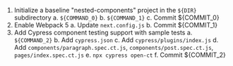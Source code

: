 1. Initialize a baseline "nested-components" project in the `${DIR}` subdirectory
   a. `${COMMAND_0}`
   b. `${COMMAND_1}`
   c. Commit ${COMMIT_0}
2. Enable Webpack 5
   a. Update `next.config.js`
   b. Commit ${COMMIT_1}
3. Add Cypress component testing support with sample tests
   a. `${COMMAND_2}`
   b. Add `cypress.json`
   c. Add `cypress/plugins/index.js`
   d. Add `components/paragraph.spec.ct.js`, `components/post.spec.ct.js`, `pages/index.spec.ct.js`
   e. `npx cypress open-ct`
   f. Commit ${COMMIT_2}
